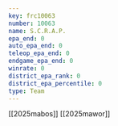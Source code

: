 ```yaml
---
key: frc10063
number: 10063
name: S.C.R.A.P.
epa_end: 0
auto_epa_end: 0
teleop_epa_end: 0
endgame_epa_end: 0
winrate: 0
district_epa_rank: 0
district_epa_percentile: 0
type: Team
---
```

[[2025mabos]]
[[2025mawor]]
